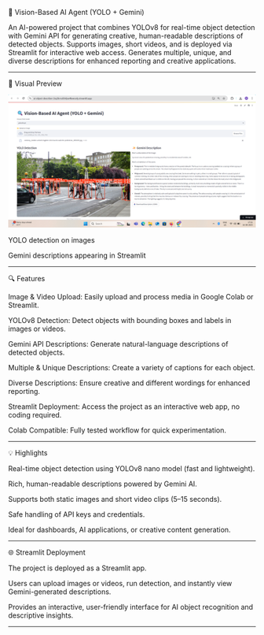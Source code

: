 🚀 Vision-Based AI Agent (YOLO + Gemini)

An AI-powered project that combines YOLOv8 for real-time object detection with Gemini API for generating creative, human-readable descriptions of detected objects.
Supports images, short videos, and is deployed via Streamlit for interactive web access.
Generates multiple, unique, and diverse descriptions for enhanced reporting and creative applications.

---

🎨 Visual Preview

![Screenshot](https://raw.githubusercontent.com/Madhusudan3223/Vision-Based-AI-Agent-YOLO-Gemini-/857a87197e7353230f13e9315fd2a1eb2c4e6049/Screenshot%20(177).PNG)



YOLO detection on images

Gemini descriptions appearing in Streamlit


---


🔍 Features

Image & Video Upload: Easily upload and process media in Google Colab or Streamlit.

YOLOv8 Detection: Detect objects with bounding boxes and labels in images or videos.

Gemini API Descriptions: Generate natural-language descriptions of detected objects.

Multiple & Unique Descriptions: Create a variety of captions for each object.

Diverse Descriptions: Ensure creative and different wordings for enhanced reporting.

Streamlit Deployment: Access the project as an interactive web app, no coding required.

Colab Compatible: Fully tested workflow for quick experimentation.


---

💡 Highlights

Real-time object detection using YOLOv8 nano model (fast and lightweight).

Rich, human-readable descriptions powered by Gemini AI.

Supports both static images and short video clips (5–15 seconds).

Safe handling of API keys and credentials.

Ideal for dashboards, AI applications, or creative content generation.


---

🌐 Streamlit Deployment

The project is deployed as a Streamlit app.

Users can upload images or videos, run detection, and instantly view Gemini-generated descriptions.

Provides an interactive, user-friendly interface for AI object recognition and descriptive insights.

---

